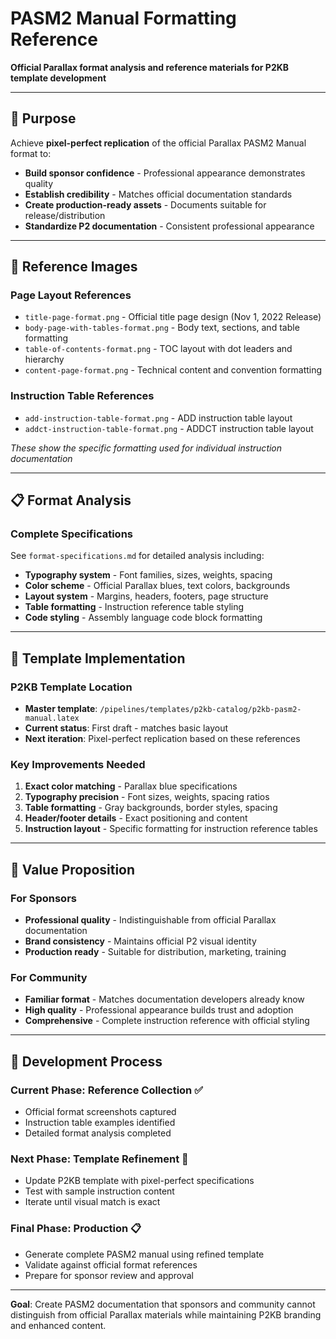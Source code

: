 # PASM2 Manual Formatting Reference

**Official Parallax format analysis and reference materials for P2KB template development**

---

## 🎯 **Purpose**

Achieve **pixel-perfect replication** of the official Parallax PASM2 Manual format to:
- **Build sponsor confidence** - Professional appearance demonstrates quality
- **Establish credibility** - Matches official documentation standards  
- **Create production-ready assets** - Documents suitable for release/distribution
- **Standardize P2 documentation** - Consistent professional appearance

---

## 📸 **Reference Images**

### **Page Layout References**
- `title-page-format.png` - Official title page design (Nov 1, 2022 Release)
- `body-page-with-tables-format.png` - Body text, sections, and table formatting
- `table-of-contents-format.png` - TOC layout with dot leaders and hierarchy
- `content-page-format.png` - Technical content and convention formatting

### **Instruction Table References**  
- `add-instruction-table-format.png` - ADD instruction table layout
- `addct-instruction-table-format.png` - ADDCT instruction table layout

*These show the specific formatting used for individual instruction documentation*

---

## 📋 **Format Analysis**

### **Complete Specifications**
See `format-specifications.md` for detailed analysis including:
- **Typography system** - Font families, sizes, weights, spacing
- **Color scheme** - Official Parallax blues, text colors, backgrounds  
- **Layout system** - Margins, headers, footers, page structure
- **Table formatting** - Instruction reference table styling
- **Code styling** - Assembly language code block formatting

---

## 🎨 **Template Implementation**

### **P2KB Template Location**
- **Master template**: `/pipelines/templates/p2kb-catalog/p2kb-pasm2-manual.latex`
- **Current status**: First draft - matches basic layout
- **Next iteration**: Pixel-perfect replication based on these references

### **Key Improvements Needed**
1. **Exact color matching** - Parallax blue specifications
2. **Typography precision** - Font sizes, weights, spacing ratios  
3. **Table formatting** - Gray backgrounds, border styles, spacing
4. **Header/footer details** - Exact positioning and content
5. **Instruction layout** - Specific formatting for instruction reference tables

---

## 🚀 **Value Proposition**

### **For Sponsors**
- **Professional quality** - Indistinguishable from official Parallax documentation
- **Brand consistency** - Maintains official P2 visual identity
- **Production ready** - Suitable for distribution, marketing, training

### **For Community**  
- **Familiar format** - Matches documentation developers already know
- **High quality** - Professional appearance builds trust and adoption
- **Comprehensive** - Complete instruction reference with official styling

---

## 🔄 **Development Process**

### **Current Phase: Reference Collection** ✅
- Official format screenshots captured
- Instruction table examples identified  
- Detailed format analysis completed

### **Next Phase: Template Refinement** 🔄
- Update P2KB template with pixel-perfect specifications
- Test with sample instruction content
- Iterate until visual match is exact

### **Final Phase: Production** 📋  
- Generate complete PASM2 manual using refined template
- Validate against official format references
- Prepare for sponsor review and approval

---

**Goal**: Create PASM2 documentation that sponsors and community cannot distinguish from official Parallax materials while maintaining P2KB branding and enhanced content.